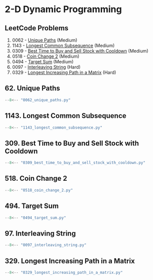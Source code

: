# 2-D Dynamic Programming

## LeetCode Problems

1. 0062 - [Unique Paths](https://leetcode.com/problems/unique-paths/) (Medium)
2. 1143 - [Longest Common Subsequence](https://leetcode.com/problems/longest-common-subsequence/) (Medium)
3. 0309 - [Best Time to Buy and Sell Stock with Cooldown](https://leetcode.com/problems/best-time-to-buy-and-sell-stock-with-cooldown/) (Medium)
4. 0518 - [Coin Change 2](https://leetcode.com/problems/coin-change-2/) (Medium)
5. 0494 - [Target Sum](https://leetcode.com/problems/target-sum/) (Medium)
6. 0097 - [Interleaving String](https://leetcode.com/problems/interleaving-string/) (Hard)
7. 0329 - [Longest Increasing Path in a Matrix](https://leetcode.com/problems/longest-increasing-path-in-a-matrix/) (Hard)

## 62. Unique Paths

```python
--8<-- "0062_unique_paths.py"
```

## 1143. Longest Common Subsequence

```python
--8<-- "1143_longest_common_subsequence.py"
```

## 309. Best Time to Buy and Sell Stock with Cooldown

```python
--8<-- "0309_best_time_to_buy_and_sell_stock_with_cooldown.py"
```

## 518. Coin Change 2

```python
--8<-- "0518_coin_change_2.py"
```

## 494. Target Sum

```python
--8<-- "0494_target_sum.py"
```

## 97. Interleaving String

```python
--8<-- "0097_interleaving_string.py"
```

## 329. Longest Increasing Path in a Matrix

```python
--8<-- "0329_longest_increasing_path_in_a_matrix.py"
```
